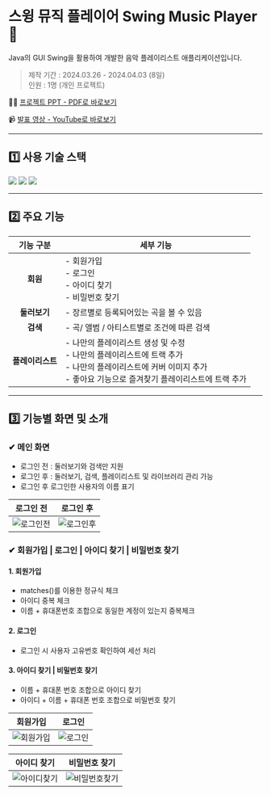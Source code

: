 # 스윙 뮤직 플레이어 Swing Music Player 🎵
Java의 GUI Swing을 활용하여 개발한 음악 플레이리스트 애플리케이션입니다.

> 제작 기간 : 2024.03.26 - 2024.04.03 (8일)<br>
> 인원 : 1명 (개인 프로젝트)

💁🏻 [프로젝트 PPT - PDF로 바로보기](https://drive.google.com/file/d/1BXjX4GY70YWGvCdDoUAcnf8aPOYZXByA/view?usp=sharing)
<br>

📹 [발표 영상 - YouTube로 바로보기](https://youtu.be/GG5udTdIjs4)

<hr>

## 1️⃣ 사용 기술 스택
<div align="left">
<img src="https://img.shields.io/badge/Java8-007396?style=flat-square&logo=OpenJDK&logoColor=white">
<img src="https://img.shields.io/badge/MySQL-4479A1?style=flat-square&logo=mysql&logoColor=white">
<img src="https://img.shields.io/badge/Eclipse-FE7A16?style=flat-square&logo=Eclipse&logoColor=white">
</div>
<hr>

## 2️⃣ 주요 기능
<div align="center">

| **기능 구분** | **세부 기능** |
|:---------------:|---------------|
| **회원**   | - 회원가입 <br> - 로그인 <br> - 아이디 찾기 <br> - 비밀번호 찾기 |
| **둘러보기** | - 장르별로 등록되어있는 곡을 볼 수 있음 |
| **검색** | - 곡/ 앨범 / 아티스트별로 조건에 따른 검색 |
| **플레이리스트** | - 나만의 플레이리스트 생성 및 수정 <br> - 나만의 플레이리스트에 트랙 추가 <br> - 나만의 플레이리스트에 커버 이미지 추가 <br> - 좋아요 기능으로 즐겨찾기 플레이리스트에 트랙 추가 |

</div>

<hr>

## 3️⃣ 기능별 화면 및 소개
### ✔ 메인 화면
- 로그인 전 : 둘러보기와 검색만 지원
- 로그인 후 : 둘러보기, 검색, 플레이리스트 및 라이브러리 관리 가능
- 로그인 후 로그인한 사용자의 이름 표기
  
| **로그인 전** | **로그인 후** |
|:---------------:|:---------------:|
| ![로그인전](https://github.com/user-attachments/assets/527f557f-8339-4360-9e37-15282f6825dc) | ![로그인후](https://github.com/user-attachments/assets/1211cf9e-d35f-47c7-b9bc-83639e7be59a) |

### ✔ 회원가입 | 로그인 | 아이디 찾기 | 비밀번호 찾기
#### 1. 회원가입
- matches()를 이용한 정규식 체크
- 아이디 중복 체크
- 이름 + 휴대폰번호 조합으로 동일한 계정이 있는지 중복체크

#### 2. 로그인
- 로그인 시 사용자 고유번호 확인하여 세선 처리

#### 3. 아이디 찾기 | 비밀번호 찾기
- 이름 + 휴대폰 번호 조합으로 아이디 찾기
- 아이디 + 이름 + 휴대폰 번호 조합으로 비밀번호 찾기

| **회원가입** | **로그인** |
|:---------------:|:---------------:|
| ![회원가입](https://github.com/user-attachments/assets/9b1593ae-9ff7-4e50-bf31-38e84ffcade0) | ![로그인](https://github.com/user-attachments/assets/f3ec56d0-2c17-4049-9f67-2b6f3a0dc5e0) |

| **아이디 찾기** | **비밀번호 찾기** |
|:---------------:|:---------------:|
| ![아이디찾기](https://github.com/user-attachments/assets/10ed72e7-2714-4bd0-be68-bc078c7cc2d7) | ![비밀번호찾기](https://github.com/user-attachments/assets/582aa15e-ec14-4119-b909-a2074bdbec54) |
